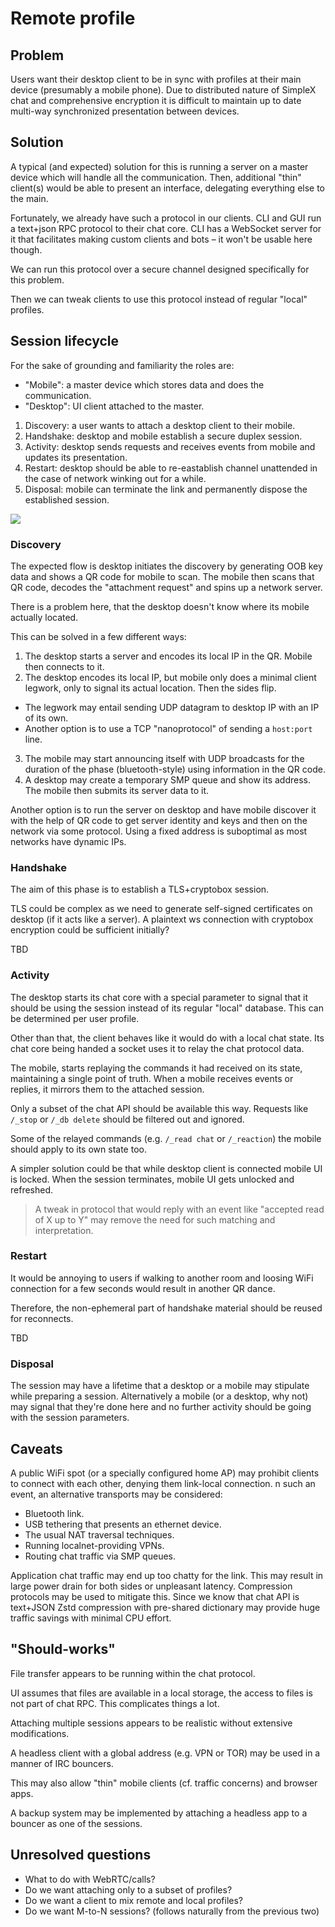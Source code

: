 # Remote profile

## Problem

Users want their desktop client to be in sync with profiles at their main device (presumably a mobile phone).
Due to distributed nature of SimpleX chat and comprehensive encryption it is difficult to maintain up to date multi-way synchronized presentation between devices.

## Solution

A typical (and expected) solution for this is running a server on a master device which will handle all the communication.
Then, additional "thin" client(s) would be able to present an interface, delegating everything else to the main.

Fortunately, we already have such a protocol in our clients.
CLI and GUI run a text+json RPC protocol to their chat core.
CLI has a WebSocket server for it that facilitates making custom clients and bots – it won't be usable here though.

We can run this protocol over a secure channel designed specifically for this problem.

Then we can tweak clients to use this protocol instead of regular "local" profiles.

## Session lifecycle

For the sake of grounding and familiarity the roles are:
* "Mobile": a master device which stores data and does the communication.
* "Desktop": UI client attached to the master.

1. Discovery: a user wants to attach a desktop client to their mobile.
2. Handshake: desktop and mobile establish a secure duplex session.
3. Activity: desktop sends requests and receives events from mobile and updates its presentation.
4. Restart: desktop should be able to re-eastablish channel unattended in the case of network winking out for a while.
5. Disposal: mobile can terminate the link and permanently dispose the established session.

[![](https://mermaid.ink/img/pako:eNq1Vs2O2jAQfpVRTq3EvgCqVtomrZZDKhWKtAcuxh7AxbFT27BCq5X2QdqX2yfpODHGQOitJ4jn88w3P98kLwU3Aotx4fDXDjXHSrK1Zc1CAzDujYVqDsxBhW7rTRuOW2a95LJl2kM1yYwwn1zZy9xeGouXiLpD1GYpFQ4DJhmgj9ATq-cnw0KHc208gtljID0i-xgq6Xg4OARzNb-7v68mY5iGXJ0HxzwqJelSa82qc0OoSUCVY5gI1F76A9gefhGBEJ-tYYIz8iQjNrKTe_JMkM5fGaMmf4J5dorUs2wVOyQv8H0KoS0BVAfSNV2fcabPDOF2XYZs1tJ5onRKZ5BOXQ7X6JFp4TZsi4ltnWe_PCbZBS0vi8M3TCnU6xu3LbrWaNdZTevhq7RULi8bhE0eN7qus-5wo1fSNsxLoyOkS5kov7_9LnsrkAcr9RqIBfgNgvO71Qqepd-AwL3kCE9PT4vi_e1P74Mp3__JSkvuHjjH1idUVt6a2e2pM5EUioQ7VmSGWgxwRuVwKOAUfyIfDFihQuqRjW1FcdbOgZiMZKtUHlN39OKPwIuJvB6BhwAI6X0wWh26OjZMalDGtB_PrwT68wksleFbFJ-W9t4bkg_uiWJ4cj4ECnVQknt3PoGdeoPTnifJ_JhSUl25YT5XXGc8jtUsTfgFIuNHsJ1-tqwNo-mBtXLUjZrCEdAPBNN1ITPHp4FNsYN8I7HcyrT4hyfiJFeSZ3259HaNuNm5vnTXnZtSEWhZ3to7_0nJSUTJS6-f_jAflhH0C9ftSPEsjlmXYtJF8tFL4paPsCSNI4Gjc7FeXZluLn5CMxXZntpyJ7X0kp7E2SuBFFmhZ3xz2qJRm2kyf6BtpA4FziikOlV4FOyZXEOa8GicP4-bb4IbcbN9MOg5le02r-6to_dMSZGZoZNoNmZZ9SajvhENPSZ8_746bvBv5mhwNBNhTdD6vWpaUEJ45atAXGPUeT7QZWJQjIqGcmBS0HfISzheFLSCGlwUY_oraAEvioV-JRzbeTM7aF6MV4wqOyp2bUgtfrRcnH4Rkr4T4uHrX2MK93E?type=png)](https://mermaid-js.github.io/mermaid-live-editor/edit#pako:eNq1Vs2O2jAQfpVRTq3EvgCqVtomrZZDKhWKtAcuxh7AxbFT27BCq5X2QdqX2yfpODHGQOitJ4jn88w3P98kLwU3Aotx4fDXDjXHSrK1Zc1CAzDujYVqDsxBhW7rTRuOW2a95LJl2kM1yYwwn1zZy9xeGouXiLpD1GYpFQ4DJhmgj9ATq-cnw0KHc208gtljID0i-xgq6Xg4OARzNb-7v68mY5iGXJ0HxzwqJelSa82qc0OoSUCVY5gI1F76A9gefhGBEJ-tYYIz8iQjNrKTe_JMkM5fGaMmf4J5dorUs2wVOyQv8H0KoS0BVAfSNV2fcabPDOF2XYZs1tJ5onRKZ5BOXQ7X6JFp4TZsi4ltnWe_PCbZBS0vi8M3TCnU6xu3LbrWaNdZTevhq7RULi8bhE0eN7qus-5wo1fSNsxLoyOkS5kov7_9LnsrkAcr9RqIBfgNgvO71Qqepd-AwL3kCE9PT4vi_e1P74Mp3__JSkvuHjjH1idUVt6a2e2pM5EUioQ7VmSGWgxwRuVwKOAUfyIfDFihQuqRjW1FcdbOgZiMZKtUHlN39OKPwIuJvB6BhwAI6X0wWh26OjZMalDGtB_PrwT68wksleFbFJ-W9t4bkg_uiWJ4cj4ECnVQknt3PoGdeoPTnifJ_JhSUl25YT5XXGc8jtUsTfgFIuNHsJ1-tqwNo-mBtXLUjZrCEdAPBNN1ITPHp4FNsYN8I7HcyrT4hyfiJFeSZ3259HaNuNm5vnTXnZtSEWhZ3to7_0nJSUTJS6-f_jAflhH0C9ftSPEsjlmXYtJF8tFL4paPsCSNI4Gjc7FeXZluLn5CMxXZntpyJ7X0kp7E2SuBFFmhZ3xz2qJRm2kyf6BtpA4FziikOlV4FOyZXEOa8GicP4-bb4IbcbN9MOg5le02r-6to_dMSZGZoZNoNmZZ9SajvhENPSZ8_746bvBv5mhwNBNhTdD6vWpaUEJ45atAXGPUeT7QZWJQjIqGcmBS0HfISzheFLSCGlwUY_oraAEvioV-JRzbeTM7aF6MV4wqOyp2bUgtfrRcnH4Rkr4T4uHrX2MK93E)

### Discovery

The expected flow is desktop initiates the discovery by generating OOB key data and shows a QR code for mobile to scan.
The mobile then scans that QR code, decodes the "attachment request" and spins up a network server.

There is a problem here, that the desktop doesn't know where its mobile actually located.

This can be solved in a few different ways:

1. The desktop starts a server and encodes its local IP in the QR. Mobile then connects to it.
2. The desktop encodes its local IP, but mobile only does a minimal client legwork, only to signal its actual location. Then the sides flip.
  * The legwork may entail sending UDP datagram to desktop IP with an IP of its own.
  * Another option is to use a TCP "nanoprotocol" of sending a `host:port` line.
3. The mobile may start announcing itself with UDP broadcasts for the duration of the phase (bluetooth-style) using information in the QR code.
4. A desktop may create a temporary SMP queue and show its address. The mobile then submits its server data to it.

Another option is to run the server on desktop and have mobile discover it with the help of QR code to get server identity and keys and then on the network via some protocol. Using a fixed address is suboptimal as most networks have dynamic IPs.

### Handshake

The aim of this phase is to establish a TLS+cryptobox session.

TLS could be complex as we need to generate self-signed certificates on desktop (if it acts like a server). A plaintext ws connection with cryptobox encryption could be sufficient initially?

TBD

### Activity

The desktop starts its chat core with a special parameter to signal that it should be using the session instead of its regular "local" database. This can be determined per user profile.

Other than that, the client behaves like it would do with a local chat state.
Its chat core being handed a socket uses it to relay the chat protocol data.

The mobile, starts replaying the commands it had received on its state, maintaining a single point of truth.
When a mobile receives events or replies, it mirrors them to the attached session.

Only a subset of the chat API should be available this way.
Requests like `/_stop` or `/_db delete` should be filtered out and ignored.

Some of the relayed commands (e.g. `/_read chat` or `/_reaction`) the mobile should apply to its own state too.

A simpler solution could be that while desktop client is connected mobile UI is locked. When the session terminates, mobile UI gets unlocked and refreshed.

> A tweak in protocol that would reply with an event like "accepted read of X up to Y" may remove the need for such matching and interpretation.

### Restart

It would be annoying to users if walking to another room and loosing WiFi connection for a few seconds would result in another QR dance.

Therefore, the non-ephemeral part of handshake material should be reused for reconnects.

TBD

### Disposal

The session may have a lifetime that a desktop or a mobile may stipulate while preparing a session.
Alternatively a mobile (or a desktop, why not) may signal that they're done here and no further activity should be going with the session parameters.

## Caveats

A public WiFi spot (or a specially configured home AP) may prohibit clients to connect with each other, denying them link-local connection.
n such an event, an alternative transports may be considered:
- Bluetooth link.
- USB tethering that presents an ethernet device.
- The usual NAT traversal techniques.
- Running localnet-providing VPNs.
- Routing chat traffic via SMP queues.

Application chat traffic may end up too chatty for the link.
This may result in large power drain for both sides or unpleasant latency.
Compression protocols may be used to mitigate this.
Since we know that chat API is text+JSON Zstd compression with pre-shared dictionary may provide huge traffic savings with minimal CPU effort.

## "Should-works"

File transfer appears to be running within the chat protocol.

UI assumes that files are available in a local storage, the access to files is not part of chat RPC. This complicates things a lot.

Attaching multiple sessions appears to be realistic without extensive modifications.

A headless client with a global address (e.g. VPN or TOR) may be used in a manner of IRC bouncers.

This may also allow "thin" mobile clients (cf. traffic concerns) and browser apps.

A backup system may be implemented by attaching a headless app to a bouncer as one of the sessions.

## Unresolved questions

- What to do with WebRTC/calls?
- Do we want attaching only to a subset of profiles?
- Do we want a client to mix remote and local profiles?
- Do we want M-to-N sessions? (follows naturally from the previous two)
